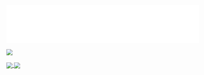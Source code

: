 <div align="center">
  <img src="header.svg" width="800" height="100" alt="soundeffects">
</div>

![](https://komarev.com/ghpvc/?username=soundeffects&color=ff69b4)

<a href="https://github.com/anuraghazra/github-readme-stats" class="stats">
  <img align="center" src="https://github-readme-stats.vercel.app/api?username=soundeffects&show_icons=true&theme=radical&count_private=true" />
  <img align="center" src="https://github-readme-stats.vercel.app/api/top-langs/?username=soundeffects&layout=compact&theme=radical&count_private=true" />
</a>

<!--
**soundeffects/soundeffects** is a ✨ _special_ ✨ repository because its `README.md` (this file) appears on your GitHub profile.

Here are some ideas to get you started:

- 🔭 I’m currently working on ...
- 🌱 I’m currently learning ...
- 👯 I’m looking to collaborate on ...
- 🤔 I’m looking for help with ...
- 💬 Ask me about ...
- 📫 How to reach me: ...
- 😄 Pronouns: ...
- ⚡ Fun fact: ...
-->
